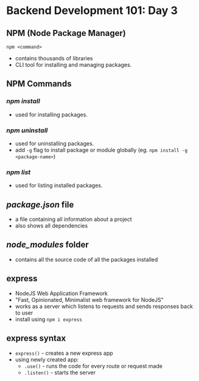# **Backend Development 101: Day 3**

## **NPM (Node Package Manager)**

```
npm <command>
```

-   contains thousands of libraries
-   CLI tool for installing and managing packages.

## **NPM Commands**

### _npm install_

-   used for installing packages.

### _npm uninstall_

-   used for uninstalling packages.
-   add `-g` flag to install package or module globally (eg. `npm install -g <package-name>`)

### _npm list_

-   used for listing installed packages.

## **_package.json_ file**

-   a file containing all information about a project
-   also shows all dependencies

## **_node_modules_ folder**

-   contains all the source code of all the packages installed

## **express**

-   NodeJS Web Application Framework
-   "Fast, Opinionated, Minimalist web framework for NodeJS"
-   works as a server which listens to requests and sends responses back to user
-   install using `npm i express`

## **express syntax**

-   `express()` - creates a new express app
-   using newly created app:
    -   `.use()` - runs the code for every route or request made
    -   `.listen()` - starts the server
